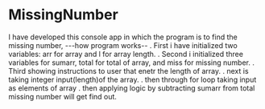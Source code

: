 # MissingNumber

I have developed this console app in which the program is to find the missing number,
---how program works--
. First i have initialized two variables:  arr for array and l for array length.
. Second i initialized three variables for sumarr, total for total of array, and miss for missing number.
. Third showing instructions to user that enetr the length of array.
. next is taking integer input(length)of the array.
. then through for loop taking input as elements of array
. then applying logic by subtracting sumarr from total missing number will get find out.

